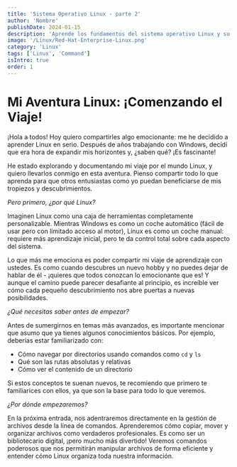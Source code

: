 ```yaml
---
title: 'Sistema Operativo Linux - parte 2'
author: 'Nombre'
publishDate: 2024-01-15
description: 'Aprende los fundamentos del sistema operativo Linux y su sistema de archivos'
image: '/Linux/Red-Hat-Enterprise-Linux.png'
category: 'Linux'
tags: ['Linux', 'Command']
isIntro: true
order: 1
---
```


# Mi Aventura Linux: ¡Comenzando el Viaje!

¡Hola a todos! Hoy quiero compartirles algo emocionante: me he decidido a aprender Linux en serio. Después de años trabajando con Windows, decidí que era hora de expandir mis horizontes y, ¿saben qué? ¡Es fascinante!

He estado explorando y documentando mi viaje por el mundo Linux, y quiero llevarlos conmigo en esta aventura. Pienso compartir todo lo que aprenda para que otros entusiastas como yo puedan beneficiarse de mis tropiezos y descubrimientos.

_Pero primero, ¿por qué Linux?_

Imaginen Linux como una caja de herramientas completamente personalizable. Mientras Windows es como un coche automático (fácil de usar pero con limitado acceso al motor), Linux es como un coche manual: requiere más aprendizaje inicial, pero te da control total sobre cada aspecto del sistema.

Lo que más me emociona es poder compartir mi viaje de aprendizaje con ustedes. Es como cuando descubres un nuevo hobby y no puedes dejar de hablar de él - ¡quieres que todos conozcan lo emocionante que es! Y aunque el camino puede parecer desafiante al principio, es increíble ver cómo cada pequeño descubrimiento nos abre puertas a nuevas posibilidades.

_¿Qué necesitas saber antes de empezar?_

Antes de sumergirnos en temas más avanzados, es importante mencionar que asumo que ya tienes algunos conocimientos básicos. Por ejemplo, deberías estar familiarizado con:

-   Cómo navegar por directorios usando comandos como `cd` y `ls`
-   Qué son las rutas absolutas y relativas
-   Cómo ver el contenido de un directorio

Si estos conceptos te suenan nuevos, te recomiendo que primero te familiarices con ellos, ya que son la base para todo lo que veremos.

_¿Por dónde empezaremos?_

En la próxima entrada, nos adentraremos directamente en la gestión de archivos desde la línea de comandos. Aprenderemos cómo copiar, mover y organizar archivos como verdaderos profesionales. Es como ser un bibliotecario digital, ¡pero mucho más divertido! Veremos comandos poderosos que nos permitirán manipular archivos de forma eficiente y entender cómo Linux organiza toda nuestra información.
